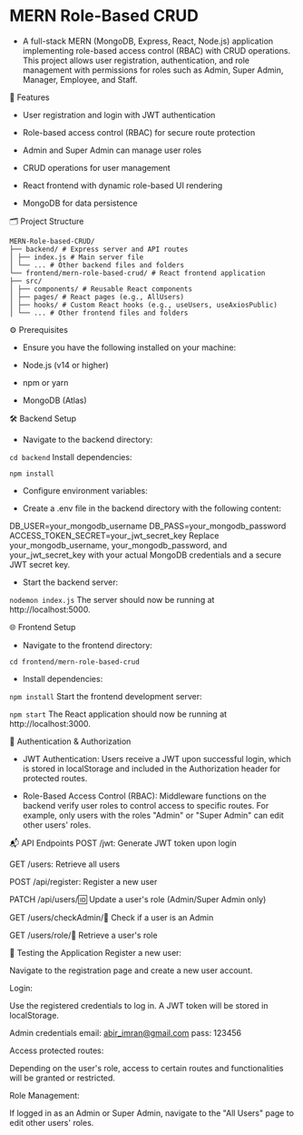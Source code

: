 # MERN Role-Based CRUD

- A full-stack MERN (MongoDB, Express, React, Node.js) application implementing role-based access control (RBAC) with CRUD operations. This project allows user registration, authentication, and role management with permissions for roles such as Admin, Super Admin, Manager, Employee, and Staff.

🚀 Features

- User registration and login with JWT authentication

- Role-based access control (RBAC) for secure route protection

- Admin and Super Admin can manage user roles

- CRUD operations for user management

- React frontend with dynamic role-based UI rendering

- MongoDB for data persistence

🗂️ Project Structure

```
MERN-Role-based-CRUD/
├── backend/ # Express server and API routes
│ ├── index.js # Main server file
│ └── ... # Other backend files and folders
└── frontend/mern-role-based-crud/ # React frontend application
├── src/
│ ├── components/ # Reusable React components
│ ├── pages/ # React pages (e.g., AllUsers)
│ ├── hooks/ # Custom React hooks (e.g., useUsers, useAxiosPublic)
│ └── ... # Other frontend files and folders
```

⚙️ Prerequisites

- Ensure you have the following installed on your machine:

- Node.js (v14 or higher)

- npm or yarn

- MongoDB (Atlas)

🛠️ Backend Setup

- Navigate to the backend directory:

`cd backend`
Install dependencies:

`npm install`

- Configure environment variables:

- Create a .env file in the backend directory with the following content:

DB_USER=your_mongodb_username
DB_PASS=your_mongodb_password
ACCESS_TOKEN_SECRET=your_jwt_secret_key
Replace your_mongodb_username, your_mongodb_password, and your_jwt_secret_key with your actual MongoDB credentials and a secure JWT secret key.

- Start the backend server:

`nodemon index.js`
The server should now be running at http://localhost:5000.

🌐 Frontend Setup

- Navigate to the frontend directory:

`cd frontend/mern-role-based-crud`

- Install dependencies:

`npm install`
Start the frontend development server:

`npm start`
The React application should now be running at http://localhost:3000.

🔐 Authentication & Authorization

- JWT Authentication: Users receive a JWT upon successful login, which is stored in localStorage and included in the Authorization header for protected routes.

- Role-Based Access Control (RBAC): Middleware functions on the backend verify user roles to control access to specific routes. For example, only users with the roles "Admin" or "Super Admin" can edit other users' roles.

📬 API Endpoints
POST /jwt: Generate JWT token upon login

GET /users: Retrieve all users

POST /api/register: Register a new user

PATCH /api/users/:id: Update a user's role (Admin/Super Admin only)

GET /users/checkAdmin/:email: Check if a user is an Admin

GET /users/role/:email: Retrieve a user's role

🧪 Testing the Application
Register a new user:

Navigate to the registration page and create a new user account.

Login:

Use the registered credentials to log in. A JWT token will be stored in localStorage.

Admin credentials
email: abir_imran@gmail.com
pass: 123456

Access protected routes:

Depending on the user's role, access to certain routes and functionalities will be granted or restricted.

Role Management:

If logged in as an Admin or Super Admin, navigate to the "All Users" page to edit other users' roles.
